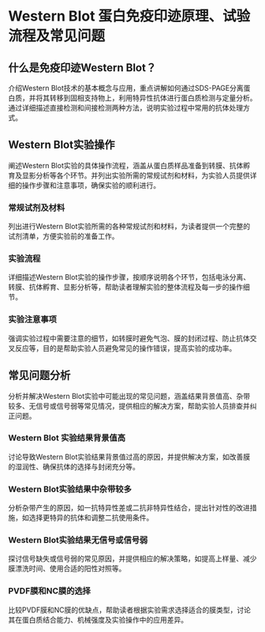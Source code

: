 # Western Blot 蛋白免疫印迹原理、试验流程及常见问题

## 什么是免疫印迹Western Blot？
<tag>介绍Western Blot技术的基本概念与应用，重点讲解如何通过SDS-PAGE分离蛋白质，并将其转移到固相支持物上，利用特异性抗体进行蛋白质检测与定量分析。通过详细描述直接检测和间接检测两种方法，说明实验过程中常用的抗体处理方式。</tag>

## Western Blot实验操作
<tag>阐述Western Blot实验的具体操作流程，涵盖从蛋白质样品准备到转膜、抗体孵育及显影分析等各个环节。并列出实验所需的常规试剂和材料，为实验人员提供详细的操作步骤和注意事项，确保实验的顺利进行。</tag>

### 常规试剂及材料
<tag>列出进行Western Blot实验所需的各种常规试剂和材料，为读者提供一个完整的试剂清单，方便实验前的准备工作。</tag>

### 实验流程
<tag>详细描述Western Blot实验的操作步骤，按顺序说明各个环节，包括电泳分离、转膜、抗体孵育、显影分析等，帮助读者理解实验的整体流程及每一步的操作细节。</tag>

### 实验注意事项
<tag>强调实验过程中需要注意的细节，如转膜时避免气泡、膜的封闭过程、防止抗体交叉反应等，目的是帮助实验人员避免常见的操作错误，提高实验的成功率。</tag>

## 常见问题分析
<tag>分析并解决Western Blot实验中可能出现的常见问题，涵盖结果背景值高、杂带较多、无信号或信号弱等常见情况，提供相应的解决方案，帮助实验人员排查并纠正问题。</tag>

### Western Blot 实验结果背景值高
<tag>讨论导致Western Blot实验结果背景值过高的原因，并提供解决方案，如改善膜的湿润性、确保抗体的选择与封闭充分等。</tag>

### Western Blot实验结果中杂带较多
<tag>分析杂带产生的原因，如一抗特异性差或二抗非特异性结合，提出针对性的改进措施，如选择更特异的抗体和调整二抗使用条件。</tag>

### Western Blot实验结果无信号或信号弱
<tag>探讨信号缺失或信号弱的常见原因，并提供相应的解决策略，如提高上样量、减少膜漂洗时间、使用合适的阳性对照等。</tag>

### PVDF膜和NC膜的选择
<tag>比较PVDF膜和NC膜的优缺点，帮助读者根据实验需求选择适合的膜类型，讨论其在蛋白质结合能力、机械强度及实验操作中的应用差异。</tag>
